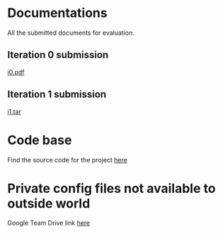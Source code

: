 # Documentations
All the submitted documents for evaluation. 

## Iteration 0 submission
[i0.pdf](documentation/Spring2019/i0.pdf)

## Iteration 1 submission
[i1.tar](documentation/Spring2019/i1.tar)

# Code base
Find the source code for the project [here](https://github.com/tamu-asc/ascss)

# Private config files not available to outside world
Google Team Drive link [here](https://drive.google.com/drive/u/1/folders/0AB75gqhv9Yh-Uk9PVA)

